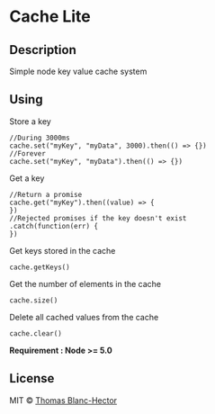 # Cache Lite

## Description
Simple node key value cache system

## Using
Store a key
```
//During 3000ms
cache.set("myKey", "myData", 3000).then(() => {})
//Forever
cache.set("myKey", "myData").then(() => {})
```

Get a key
```
//Return a promise
cache.get("myKey").then((value) => {
})
//Rejected promises if the key doesn't exist
.catch(function(err) {
})

```

Get keys stored in the cache
```
cache.getKeys()
```

Get the number of elements in the cache
```
cache.size()
```

Delete all cached values from the cache
```
cache.clear()
```

**Requirement : Node >= 5.0**

## License
MIT &copy; [Thomas Blanc-Hector](https://github.com/jsnomad)
